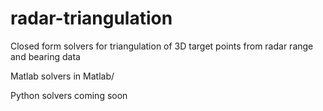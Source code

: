 # radar-triangulation
Closed form solvers for triangulation of 3D target points from radar range and bearing data

Matlab solvers in Matlab/

Python solvers coming soon
